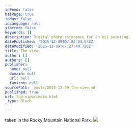```yaml
---
inFeed: false
hasPage: true
inNav: false
inLanguage: null
starred: false
keywords: []
description: Digital photo reference for an oil painting.
datePublished: '2015-12-09T07:28:04.548Z'
dateModified: '2015-12-09T07:27:40.720Z'
title: The View.
author: []
authors: []
publisher:
  name: null
  domain: null
  url: null
  favicon: null
sourcePath: _posts/2015-12-09-the-view.md
published: true
url: the-view/index.html
_type: Blurb

---
```

taken in the Rocky Mountain National Park.
![](https://the-grid-user-content.s3-us-west-2.amazonaws.com/9a637fc1-2dbf-4ac4-8e6c-7693d020a883.jpg)